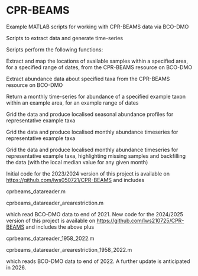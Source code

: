 # CPR-BEAMS
Example MATLAB scripts for working with CPR-BEAMS data via BCO-DMO

Scripts to extract data and generate time-series

Scripts perform the following functions:

Extract and map the locations of available samples within a specified area, for a specified range of dates, from the CPR-BEAMS resource on BCO-DMO

Extract abundance data about specified taxa from the CPR-BEAMS resource on BCO-DMO

Return a monthly time-series for abundance of a specified example taxon within an example area, for an example range of dates

Grid the data and produce localised seasonal abundance profiles for representative example taxa

Grid the data and produce localised monthly abundance timeseries for representative example taxa

Grid the data and produce localised monthly abundance timeseries for representative example taxa, highlighting missing samples and backfilling the data (with the local median value for any given month)

Initial code for the 2023/2024 version of this project is available on https://github.com/lws050721/CPR-BEAMS and includes

cprbeams_datareader.m

cprbeams_datareader_arearestriction.m

which read BCO-DMO data to end of 2021.   New code for the 2024/2025 version of this project is available on https://github.com/lws210725/CPR-BEAMS and includes the above plus 

cprbeams_datareader_1958_2022.m

cprbeams_datareader_arearestriction_1958_2022.m

which reads BCO-DMO data to end of 2022.   A further update is anticipated in 2026.
